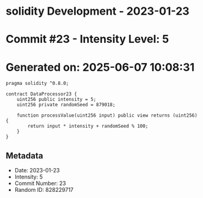 ﻿# solidity Development - 2023-01-23
# Commit #23 - Intensity Level: 5
# Generated on: 2025-06-07 10:08:31
```solidity
pragma solidity ^0.8.0;

contract DataProcessor23 {
    uint256 public intensity = 5;
    uint256 private randomSeed = 879018;

    function processValue(uint256 input) public view returns (uint256) {
        return input * intensity + randomSeed % 100;
    }
}
```
## Metadata
- Date: 2023-01-23
- Intensity: 5
- Commit Number: 23
- Random ID: 828229717
